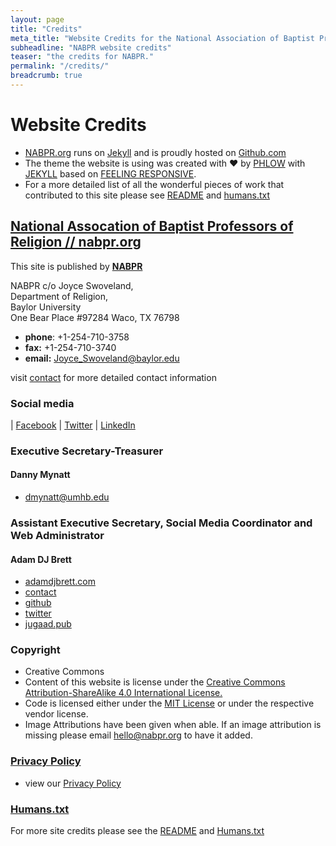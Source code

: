 ```yaml
---
layout: page
title: "Credits"
meta_title: "Website Credits for the National Association of Baptist Professors of Religion."
subheadline: "NABPR website credits"
teaser: "the credits for NABPR."
permalink: "/credits/"
breadcrumb: true
---
```

# Website Credits
  - [NABPR.org](nabpr.org) runs on [Jekyll](https://jekyllrb.com) and is proudly hosted on [Github.com](github.com)
  - The theme the website is using was created with ♥ by [PHLOW](https://phlow.de/) with [JEKYLL](http://jekyllrb.com) based on [FEELING RESPONSIVE](http://phlow.github.io/feeling-responsive/).
  - For a more detailed list of all the wonderful pieces of work that contributed to this site please see [README](../README.md) and [humans.txt](../humans.txt)


## [National Assocation of Baptist Professors of Religion // nabpr.org](https://nabpr.org/)
This site is published by [**NABPR**](/info/)

NABPR c/o Joyce Swoveland,  
Department of Religion,  
Baylor University  
One Bear Place \#97284 Waco, TX 76798  

- **phone**: +1-254-710-3758  
- **fax:** +1-254-710-3740  
- **email:** <Joyce_Swoveland@baylor.edu>  

visit [contact](/contact/) for more detailed contact information
### Social media
| [Facebook](https://www.facebook.com/nabpr) | [Twitter](https://twitter.com/nabpr1) | [LinkedIn](http://linkedin.com/company/national-association-of-baptist-professors-of-religion)

### Executive Secretary-Treasurer
#### Danny Mynatt
  - <dmynatt@umhb.edu>
### Assistant Executive Secretary, Social Media Coordinator and Web Administrator
#### Adam DJ Brett
 - [adamdjbrett.com](https://adamdjbrett.com)
 - [contact](https://adamdj.tel)
 - [github](https://github.com/adamdjbrett)
 - [twitter](https://twitter.com/adjbx)
 - [jugaad.pub](https://jugaad.pub)

### Copyright
  - Creative Commons
  - Content of this website is license under the [ Creative Commons Attribution-ShareAlike 4.0 International License.](http://creativecommons.org/licenses/by-sa/4.0/)
  - Code is licensed either under the [MIT License](LICENSE) or under the respective vendor license.
  - Image Attributions have been given when able. If an image attribution is missing please email <hello@nabpr.org> to have it added.

### [Privacy Policy](/privacy-policy/)
  - view our [Privacy Policy](/privacy-policy/)

### [Humans.txt](../humans.txt)
For more site credits please see the [README](../README.md) and [Humans.txt](../humans.txt)
